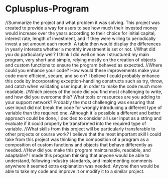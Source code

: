# Cplusplus-Program
//Summarize the project and what problem it was solving.
  This project was created to provide a way for users to see how much their invested money would increase over the years according to their choice for initial
  capital, interest rate, length of investment, and if they were willing to periodically invest a set amount each month.
  A table then would display the differences in yearly interests whether a monthly investment is set or not.
//What did you do particularly well?
  I think I did well on how I structured my main program, very short and simple, relying mostly on the creation of objects and custom functions to ensure the
  program behaved as expected.
//Where could you enhance your code? How would these improvements make your code more efficient, secure, and so on?
  I believe I could probably enhance this code by incorporating exception-handling constructs such as try, throw, and catch when validating user input, in order
  to make the code much more readable.
//Which pieces of the code did you find most challenging to write, and how did you overcome this? What tools or resources are you adding to your support network?
  Probably the most challenging was ensuring that user input did not break the code for wrongly introducing a different type of variable than the required one.
  Although it is possible a different and better approach could be done, I decided to consider all user input as a string and evaluate if it could properly be
  transformed into the required type of variable.
//What skills from this project will be particularly transferable to other projects or course work?
  I believe that the most important skill I could take from this project was thinking the composition of a program as a composition of custom functions and objects 
  that behave differently as needed. 
//How did you make this program maintainable, readable, and adaptable?
  I made this program thinking that anyone would be able to understand, following industry standards, and implementing comments anywhere it seemed extra explanation
  was needed. Anyone then would be able to take my code and improve it or modify it to a similar project.
